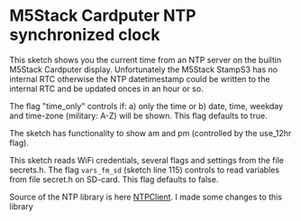 # M5Stack Cardputer NTP synchronized clock

This sketch shows you the current time from an NTP server on the builtin M5Stack Cardputer display.
Unfortunately the M5Stack StampS3 has no internal RTC otherwise the NTP datetimestamp could be
written to the internal RTC and be updated onces in an hour or so.

The flag "time_only" controls if:
a) only the time or 
b) date, time, weekday and time-zone (military: A-Z) will be shown.
This flag defaults to true.

The sketch has functionality to show am and pm (controlled by the use_12hr flag).

This sketch reads WiFi credentials, several flags and settings from the file secrets.h.
The flag ```vars_fm_sd``` (sketch line 115) controls to read variables from file secret.h on SD-card. 
This flag defaults to false.

Source of the NTP library is here [NTPClient](https://github.com/taranais/NTPClient).
I made some changes to this library
